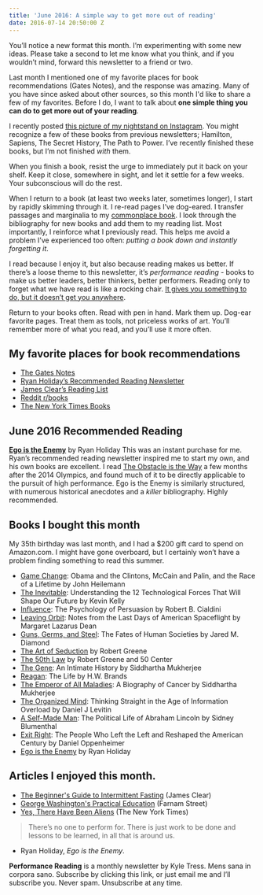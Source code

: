 ```yaml
---
title: 'June 2016: A simple way to get more out of reading'
date: 2016-07-14 20:50:00 Z
---
```


You’ll notice a new format this month. I’m experimenting with some new ideas. Please take a second to let me know what you think, and if you wouldn’t mind, forward this newsletter to a friend or two. 

Last month I mentioned one of my favorite places for book recommendations (Gates Notes), and the response was amazing. Many of you have since asked about other sources, so this month I'd like to share a few of my favorites. Before I do, I want to talk about **one simple thing you can do to get more out of your reading**. 

I recently posted [this picture of my nightstand on Instagram](https://www.instagram.com/p/BG5xfRkoHmN/?taken-by=kyletress). You might recognize a few of these books from previous newsletters; Hamilton, Sapiens, The Secret History, The Path to Power. I’ve recently finished these books, but I’m not finished *with* them. 

When you finish a book, resist the urge to immediately put it back on your shelf. Keep it close, somewhere in sight, and let it settle for a few weeks. Your subconscious will do the rest.

When I return to a book (at least two weeks later, sometimes longer), I start by rapidly skimming through it. I re-read pages I’ve dog-eared. I transfer passages and marginalia to my [commonplace book](http://thoughtcatalog.com/ryan-holiday/2013/08/how-and-why-to-keep-a-commonplace-book/). I look through the bibliography for new books and add them to my reading list. Most importantly, I reinforce what I previously read. This helps me avoid a problem I’ve experienced too often: *putting a book down and instantly forgetting it*. 

I read because I enjoy it, but also because reading makes us better. If there’s a loose theme to this newsletter, it’s *performance reading* - books to make us better leaders, better thinkers, better performers. Reading only to forget what we have read is like a rocking chair. [It gives you something to do, but it doesn’t get you anywhere](https://youtu.be/FrDSwK-e9VQ?t=32s). 

Return to your books often. Read with pen in hand. Mark them up. Dog-ear favorite pages. Treat them as tools, not priceless works of art. You’ll remember more of what you read, and you’ll use it more often. 

## My favorite places for book recommendations

- [The Gates Notes](https://www.gatesnotes.com/) 
- [Ryan Holiday’s Recommended Reading Newsletter](http://ryanholiday.net/reading-newsletter/) 
- [James Clear’s Reading List](http://jamesclear.com/best-books) 
- [Reddit r/books](https://www.reddit.com/r/books/) 
- [The New York Times Books](http://www.nytimes.com/section/books)

## June 2016 Recommended Reading 
 
**[Ego is the Enemy](http://www.amazon.com/dp/1591847818/?tag=tress-20)** by Ryan Holiday
This was an instant purchase for me. Ryan’s recommended reading newsletter inspired me to start my own, and his own books are excellent. I read [The Obstacle is the Way](http://www.amazon.com/dp/1591846358/?tag=tress-20) a few months after the 2014 Olympics, and found much of it to be directly applicable to the pursuit of high performance. Ego is the Enemy is similarly structured, with numerous historical anecdotes and a *killer* bibliography. Highly recommended. 

## Books I bought this month 
My 35th birthday was last month, and I had a $200 gift card to spend on Amazon.com. I might have gone overboard, but I certainly won’t have a problem finding something to read this summer. 

- [Game Change](http://www.amazon.com/dp/0061733644/?tag=tress-20): Obama and the Clintons, McCain and Palin, and the Race of a Lifetime by John Heilemann
- [The Inevitable](http://www.amazon.com/dp/0525428089/?tag=tress-20): Understanding the 12 Technological Forces That Will Shape Our Future by Kevin Kelly
- [Influence](http://www.amazon.com/dp/006124189X/?tag=tress-20): The Psychology of Persuasion by Robert B. Cialdini
- [Leaving Orbit](http://www.amazon.com/dp/155597709X/?tag=tress-20): Notes from the Last Days of American Spaceflight by Margaret Lazarus Dean
- [Guns, Germs, and Steel](http://www.amazon.com/dp/0393317552/?tag=tress-20): The Fates of Human Societies by Jared M. Diamond
- [The Art of Seduction](http://www.amazon.com/dp/B0032BW5DY/?tag=tress-20) by Robert Greene
- [The 50th Law](http://www.amazon.com/dp/006177460X/?tag=tress-20) by Robert Greene and 50 Center
- [The Gene](http://www.amazon.com/dp/1476733503/?tag=tress-20): An Intimate History by Siddhartha Mukherjee
- [Reagan](http://www.amazon.com/dp/0307951146/?tag=tress-20): The Life by H.W. Brands
- [The Emperor of All Maladies](http://www.amazon.com/dp/1439170916/?tag=tress-20): A Biography of Cancer by Siddhartha Mukherjee
- [The Organized Mind](http://www.amazon.com/dp/0147516315/?tag=tress-20): Thinking Straight in the Age of Information Overload by Daniel J Levitin
- [A Self-Made Man](http://www.amazon.com/dp/147677725X/?tag=tress-20): The Political Life of Abraham Lincoln by Sidney Blumenthal
- [Exit Right](http://www.amazon.com/dp/1416589708/?tag=tress-20): The People Who Left the Left and Reshaped the American Century by Daniel Oppenheimer
- [Ego is the Enemy](http://www.amazon.com/dp/1591847818/?tag=tress-20) by Ryan Holiday 

## Articles I enjoyed this month. 

- [The Beginner's Guide to Intermittent Fasting](http://jamesclear.com/the-beginners-guide-to-intermittent-fasting) (James Clear)
- [George Washington's Practical Education](https://www.farnamstreetblog.com/2016/06/george-washington-self-education/) (Farnam Street)
- [Yes, There Have Been Aliens](http://nyti.ms/1thMoD5) (The New York Times)

> There’s no one to perform for. There is just work to be done and lessons to be learned, in all that is around us. 
- Ryan Holiday, *Ego is the Enemy*. 

**Performance Reading** is a monthly newsletter by Kyle Tress. Mens sana in corpora sano. Subscribe by clicking this link, or just email me and I’ll subscribe you. Never spam. Unsubscribe at any time. 

